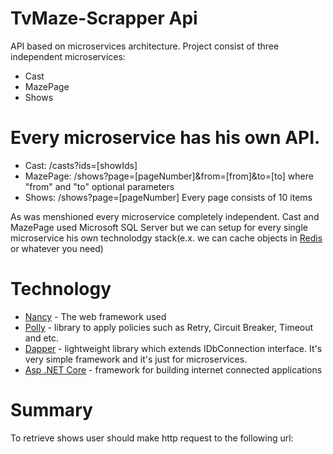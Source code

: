 # TvMaze-Scrapper Api
API based on microservices architecture. 
Project consist of three independent microservices:
- Cast
- MazePage
- Shows 

# Every microservice has his own API.
* Cast: /casts?ids=[showIds] 
* MazePage: /shows?page=[pageNumber]&from=[from]&to=[to] where "from" and "to" optional parameters
* Shows: /shows?page=[pageNumber] Every page consists of 10 items

As was menshioned every microservice completely independent. Cast and MazePage used Microsoft SQL Server but we can setup for every single microservice his own technolodgy stack(e.x. we can cache objects in [Redis](https://github.com/antirez/redis) or whatever you need)

# Technology 
* [Nancy](https://github.com/NancyFx/Nancy) - The web framework used
* [Polly](https://github.com/App-vNext/Polly) - library to apply policies such as Retry, Circuit Breaker, Timeout and etc.
* [Dapper](https://github.com/StackExchange/Dapper) - lightweight library which extends IDbConnection interface. It's very simple framework and it's just for microservices.
* [Asp .NET Core](https://github.com/aspnet/Home) - framework for building internet connected applications

# Summary 



To retrieve shows user should make http request to the following url: 
